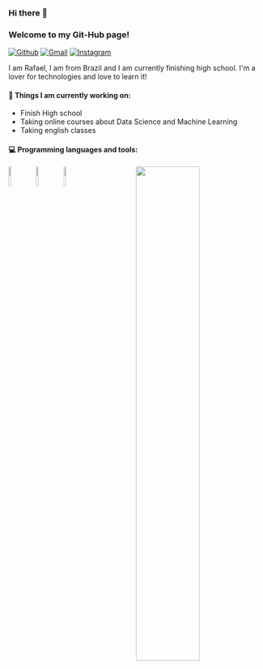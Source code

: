 ### Hi there 👋 
### Welcome to my Git-Hub page!

[![Github](https://img.shields.io/badge/-Github-000?style=flat&logo=Github&logoColor=white)](https://github.com/FernandoRoldan93)
[![Gmail](https://img.shields.io/badge/-Gmail-c14438?style=flat&logo=Gmail&logoColor=white)](mailto:Fernando.Roldan.Zafra@gmail.com)
[![Instagram](https://img.shields.io/badge/-Instagram-ff69ba?style=flat&logo=Instagram&logoColor=white)](https://www.instagram.com/rafael.fortes_/)

I am Rafael, I am from Brazil and I am currently finishing high school. I'm a lover for technologies and love to learn it!

#### 🌱 Things I am currently working on: 
- Finish High school  
- Taking online courses about Data Science and Machine Learning
- Taking english classes

#### :computer: Programming languages and tools: 
<p>
	<img width="50%" align="right" src="https://github-readme-stats.vercel.app/api?username=Rafael-Fortes&show_icons=true&hide_border=true" />

<code><img width="10%" src="https://www.vectorlogo.zone/logos/python/python-ar21.svg"></code>
<code><img width="10%" src="https://www.vectorlogo.zone/logos/git-scm/git-scm-ar21.svg"></code>
<code><img width="10%" src="https://www.vectorlogo.zone/logos/visualstudio_code/visualstudio_code-ar21.svg"></code>
</p>
